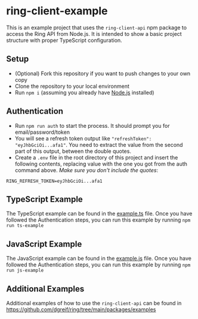 # ring-client-example

This is an example project that uses the `ring-client-api` npm package to access the Ring API from Node.js. It is intended to show a basic project structure with proper TypeScript configuration.

## Setup

- (Optional) Fork this repository if you want to push changes to your own copy
- Clone the repository to your local environment
- Run `npm i` (assuming you already have [Node.js](https://nodejs.org/) installed)

## Authentication

- Run `npm run auth` to start the process. It should prompt you for email/password/token
- You will see a refresh token output like `"refreshToken": "eyJhbGciOi...afa1"`. You need to extract the value from the second part of this output, between the double quotes.
- Create a `.env` file in the root directory of this project and insert the following contents, replacing value with the one you got from the auth command above. _Make sure you don't include the quotes_:

```
RING_REFRESH_TOKEN=eyJhbGciOi...afa1
```

## TypeScript Example

The TypeScript example can be found in the [example.ts](./example.ts) file. Once you have followed the Authentication steps, you can run this example by running `npm run ts-example`

## JavaScript Example

The JavaScript example can be found in the [example.js](./example.js) file. Once you have followed the Authentication steps, you can run this example by running `npm run js-example`

## Additional Examples

Additional examples of how to use the `ring-client-api` can be found in https://github.com/dgreif/ring/tree/main/packages/examples
